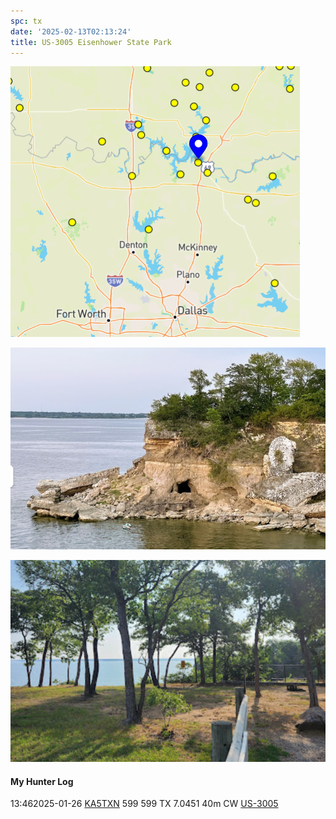 ```yaml
---
spc: tx
date: '2025-02-13T02:13:24'
title: US-3005 Eisenhower State Park
---
```


![pasted_image.png](/static/pasted_image_0151.png)

![pasted_image001.png](/static/pasted_image001_0129.png)

![pasted_image002.png](/static/pasted_image002_0017.png)



#### My Hunter Log
13:462025-01-26    [KA5TXN](https://qrz.com/db/KA5TXN)    599    599    TX    7.0451    40m    CW    [US-3005](https://pota.app/#/park/US-3005)